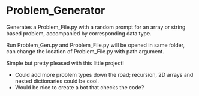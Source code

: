 # Problem_Generator
Generates a Problem_File.py with a random prompt for an array or string based problem, accompanied by corresponding data type.

Run Problem_Gen.py and Problem_File.py will be opened in same folder, can change the location of Problem_File.py with path argument.

Simple but pretty pleased with this little project!
  - Could add more problem types down the road; recursion, 2D arrays and nested dictionaries could be cool.
  - Would be nice to create a bot that checks the code?
